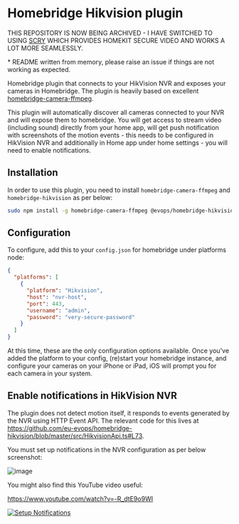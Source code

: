 # Homebridge Hikvision plugin

THIS REPOSITORY IS NOW BEING ARCHIVED - I HAVE SWITCHED TO USING [SCRY](https://www.scrypted.app) WHICH PROVIDES HOMEKIT SECURE VIDEO AND WORKS A LOT MORE SEAMLESSLY.



\* README written from memory, please raise an issue if things are not working as expected.

Homebridge plugin that connects to your HikVision NVR and exposes your cameras in Homebridge. The plugin is heavily based on excellent [homebridge-camera-ffmpeg](https://github.com/Sunoo/homebridge-camera-ffmpeg).

This plugin will automatically discover all cameras connected to your NVR and will expose them to homebridge. You will get access to stream video (including sound) directly from your home app, will get push notification with screenshots of the motion events - this needs to be configured in HikVision NVR and additionally in Home app under home settings - you will need to enable notifications.

## Installation

In order to use this plugin, you need to install `homebridge-camera-ffmpeg` and `homebridge-hikvision` as per below:

```bash
sudo npm install -g homebridge-camera-ffmpeg @evops/homebridge-hikvision --unsafe-perm
```

## Configuration

To configure, add this to your `config.json` for homebridge under platforms node:

```json
{
  "platforms": [
    {
      "platform": "Hikvision",
      "host": "nvr-host",
      "port": 443,
      "username": "admin",
      "password": "very-secure-password"
    }
  ]
}
```

At this time, these are the only configuration options available. Once you've added the platform to your config, (re)start your homebridge instance, and configure your cameras on your iPhone or iPad, iOS will prompt you for each camera in your system.

## Enable notifications in HikVision NVR

The plugin does not detect motion itself, it responds to events generated by the NVR using HTTP Event API. The relevant code for this lives at https://github.com/eu-evops/homebridge-hikvision/blob/master/src/HikvisionApi.ts#L73. 

You must set up notifications in the NVR configuration as per below screenshot:

![image](https://user-images.githubusercontent.com/47468/103291461-af287480-49e3-11eb-9db9-18708b35b3c3.png)

You might also find this YouTube video useful:

https://www.youtube.com/watch?v=-R_dtE9o9WI

[![Setup Notifications](https://img.youtube.com/vi/-R_dtE9o9WI/0.jpg)](https://www.youtube.com/watch?v=-R_dtE9o9WI)

